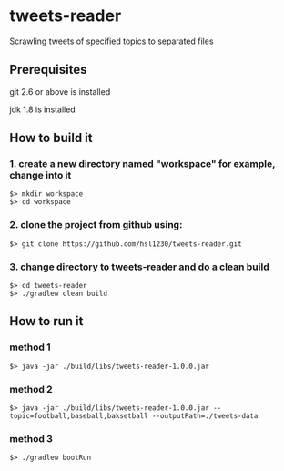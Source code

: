 # tweets-reader
  Scrawling tweets of specified topics to separated files

## Prerequisites
  git 2.6 or above is installed
  
  jdk 1.8 is installed

## How to build it
### 1. create a new directory named "workspace" for example, change into it
    $> mkdir workspace
    $> cd workspace
### 2. clone the project from github using: 
    $> git clone https://github.com/hsl1230/tweets-reader.git
### 3. change directory to tweets-reader and do a clean build
    $> cd tweets-reader
    $> ./gradlew clean build
## How to run it
### method 1
    $> java -jar ./build/libs/tweets-reader-1.0.0.jar
### method 2
    $> java -jar ./build/libs/tweets-reader-1.0.0.jar --topic=football,baseball,baksetball --outputPath=./tweets-data
### method 3
    $> ./gradlew bootRun
    
